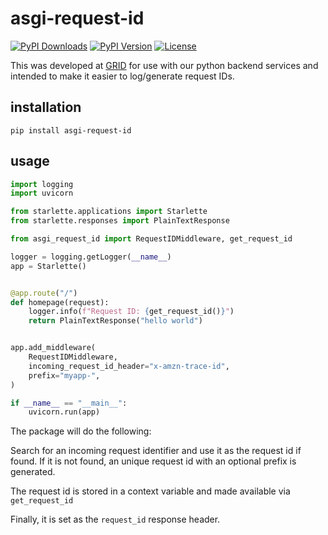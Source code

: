 asgi-request-id
===============

[![PyPI Downloads](https://img.shields.io/pypi/dm/asgi-request-id.svg)](https://pypi.org/project/asgi-request-id/)
[![PyPI Version](https://img.shields.io/pypi/v/asgi-request-id.svg)](https://pypi.org/project/asgi-request-id/)
[![License](https://img.shields.io/badge/license-mit-blue.svg)](https://pypi.org/project/asgi-request-id)

This was developed at [GRID](https://github.com/GRID-is) for use with our
python backend services and intended to make it easier to log/generate 
request IDs.

installation
------------
```
pip install asgi-request-id
```

usage
-----
```python
import logging
import uvicorn

from starlette.applications import Starlette
from starlette.responses import PlainTextResponse

from asgi_request_id import RequestIDMiddleware, get_request_id

logger = logging.getLogger(__name__)
app = Starlette()


@app.route("/")
def homepage(request):
    logger.info(f"Request ID: {get_request_id()}")
    return PlainTextResponse("hello world")


app.add_middleware(
    RequestIDMiddleware,
    incoming_request_id_header="x-amzn-trace-id",
    prefix="myapp-",
)

if __name__ == "__main__":
    uvicorn.run(app)
```
The package will do the following:

Search for an incoming request identifier and use it as the request id if found.
If it is not found, an unique request id with an optional prefix is generated.

The request id is stored in a context variable and made available via 
`get_request_id`

Finally, it is set as the `request_id` response header.